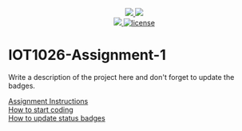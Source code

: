 <p align="center">
	<a href="https://github.com/a00269002/IOT1026-Assignment-1/actions/workflows/ci.yml">
    <img src="https://github.com/a00269002/IOT1026-Assignment-1/actions/workflows/ci.yml/badge.svg"/>
    </a>
	<a href="https://github.com/a00269002/IOT1026-Assignment-1/actions/workflows/formatting.yml">
    <img src="https://github.com/a00269002/IOT1026-Assignment-1/actions/workflows/formatting.yml/badge.svg"/>
	<br/>
    <a href="https://codecov.io/gh/a00269002/IOT1026-Assignment-1" > 
    <img src="https://codecov.io/gh/a00269002/IOT1026-Assignment-1/branch/main/graph/badge.svg?token=JS0857X5JD"/>
	<img title="MIT License" alt="license" src="https://img.shields.io/badge/license-MIT-informational?style=flat-square">	
    </a>
</p>

# IOT1026-Assignment-1
Write a description of the project here and don't forget to update the badges.  

[Assignment Instructions](docs/instructions.md)  
[How to start coding](docs/how-to-use.md)  
[How to update status badges](docs/how-to-update-badges.md)
